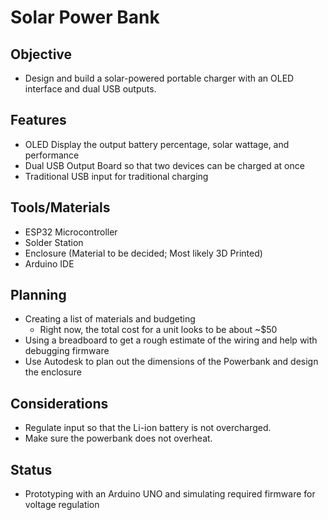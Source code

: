 # Solar Power Bank

## Objective
- Design and build a solar-powered portable charger with an OLED interface and dual USB outputs.

## Features
- OLED Display the output battery percentage, solar wattage, and performance
- Dual USB Output Board so that two devices can be charged at once
- Traditional USB input for traditional charging

## Tools/Materials
- ESP32 Microcontroller
- Solder Station
- Enclosure (Material to be decided; Most likely 3D Printed)
- Arduino IDE

## Planning
- Creating a list of materials and budgeting
  - Right now, the total cost for a unit looks to be about ~$50
- Using a breadboard to get a rough estimate of the wiring and help with debugging firmware
- Use Autodesk to plan out the dimensions of the Powerbank and design the enclosure

## Considerations
- Regulate input so that the Li-ion battery is not overcharged.
- Make sure the powerbank does not overheat.

## Status
- Prototyping with an Arduino UNO and simulating required firmware for voltage regulation

